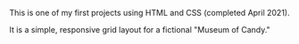 This is one of my first projects using HTML and CSS (completed April 2021).

It is a simple, responsive grid layout for a fictional "Museum of Candy."
